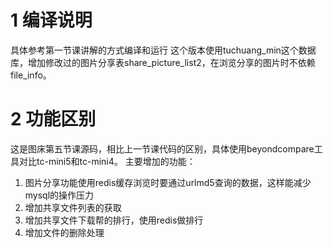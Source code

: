 # 1 编译说明
具体参考第一节课讲解的方式编译和运行
这个版本使用tuchuang_min这个数据库，增加修改过的图片分享表share_picture_list2，在浏览分享的图片时不依赖file_info。

# 2 功能区别
这是图床第五节课源码，相比上一节课代码的区别，具体使用beyondcompare工具对比tc-mini5和tc-mini4。
主要增加的功能：
1. 图片分享功能使用redis缓存浏览时要通过urlmd5查询的数据，这样能减少mysql的操作压力
2. 增加共享文件列表的获取
3. 增加共享文件下载帮的排行，使用redis做排行
4. 增加文件的删除处理
